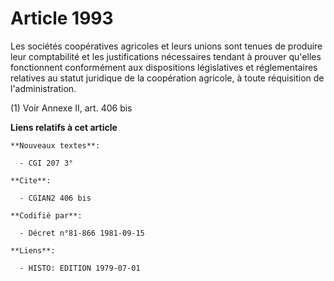 # Article 1993

Les sociétés coopératives agricoles et leurs unions sont tenues de produire leur comptabilité et les justifications
nécessaires tendant à prouver qu'elles fonctionnent conformément aux dispositions législatives et réglementaires relatives au
statut juridique de la coopération agricole, à toute réquisition de l'administration.

(1) Voir Annexe II, art. 406 bis

**Liens relatifs à cet article**

	**Nouveaux textes**:

	  - CGI 207 3°

	**Cite**:

	  - CGIAN2 406 bis

	**Codifié par**:

	  - Décret n°81-866 1981-09-15

	**Liens**:

	  - HISTO: EDITION 1979-07-01
